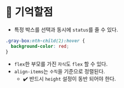 # :book: 기억할점

* 특정 박스를 선택과 동시에 `status`를 줄 수 있다.

```css
.gray-box:nth-child(2):hover {
  background-color: red;
}
```

* `flex`한 부모를 가진 `자식`도 `flex` 할 수 있다.
* `align-items`는 `수직`을 기준으로 정렬된다.
    * :heavy_check_mark: 반드시 `height` 설정이 동반 되어야 한다.